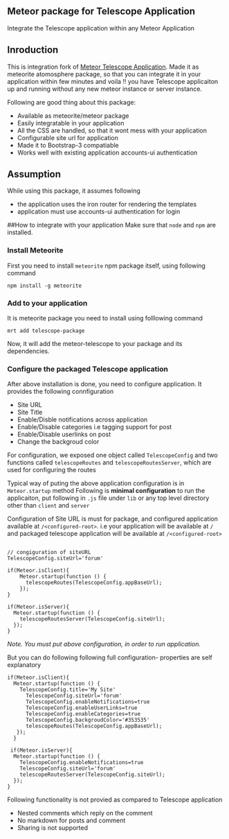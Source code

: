 Meteor package for Telescope Application 
--------------------------------------------------------------------
Integrate the Telescope application within any Meteor Application

## Inroduction
This is integration fork of [Meteor Telescope Application](https://github.com/SachaG/Telescope). Made it as meteorite atomosphere package, so that you can integrate it in your application within few minutes and voila !! you have Telescope applicaiton up and running without any new meteor instance or server instance.

Following are good thing about this package:
- Available as meteorite/meteor package
- Easily integratable in your application
- All the CSS are handled, so that it wont mess with your application
- Configurable site url for application 
- Made it to Bootstrap-3 compatiable
- Works well with existing application accounts-ui authentication 

## Assumption

While using this package, it assumes following
- the application uses the iron router for rendering the templates
- application must use accounts-ui authentication for login

##How to integrate with your application
Make sure that `node` and `npm` are installed.
### Install Meteorite
First you need to install `meteorite` npm package itself, using following command

`npm install -g meteorite` 

### Add to your application
It is meteorite package you need to install using folllowing command

`mrt add telescope-package`

Now, it will add the meteor-telescope to your package and its dependencies.

### Configure the packaged Telescope application 
After above installation is done, you need to configure application. It provides the following connfiguration
- Site URL
- Site Title
- Enable/Disble notifications across application
- Enable/Disable categories i.e tagging support for post
- Enable/Disable userlinks on post
- Change the backgroud color

For configuration, we exposed one object called `TelescopeConfig` and two functions called `telescopeRoutes` and `telescopeRoutesServer`, which are used for configuring the routes

Typical way of puting the above application configuration is in `Meteor.startup` method 
Following is **minimal configuration** to run the applicaiton, put following in `.js` file under `lib` or any top level directory other than `client` and `server`

Configuration of Site URL is must for package, and configured application available at `/<configured-root>`. i.e your application will be available at `/` and packaged telescope application will be available at `/<configured-root>`

```

// congiguration of siteURL
TelescopeConfig.siteUrl='forum'

if(Meteor.isClient){
    Meteor.startup(function () {
      telescopeRoutes(TelescopeConfig.appBaseUrl);
    });
}

if(Meteor.isServer){
  Meteor.startup(function () {
    telescopeRoutesServer(TelescopeConfig.siteUrl);
  });
}

```

*Note. You must put above configuration, in order to run application.*

But you can do following following full configuration- properties are self explanatory

```
if(Meteor.isClient){
  Meteor.startup(function () {
    TelescopeConfig.title='My Site' 
      TelescopeConfig.siteUrl='forum'
      TelescopeConfig.enableNotifications=true
      TelescopeConfig.enableUserLinks=true
      TelescopeConfig.enableCategories=true
      TelescopeConfig.backgroudColor='#353535'
      telescopeRoutes(TelescopeConfig.appBaseUrl);
   });
  }
 
 if(Meteor.isServer){
  Meteor.startup(function () {
    TelescopeConfig.enableNotifications=true
    TelescopeConfig.siteUrl='forum'
    telescopeRoutesServer(TelescopeConfig.siteUrl);
  });
}

  ```
  
Following functionality is not provied as compared to Telescope application
- Nested comments which reply on the comment
- No markdown for posts and comment
- Sharing is not supported
